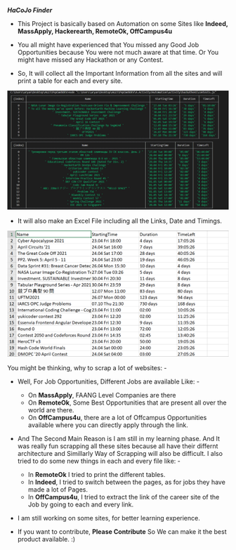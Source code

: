 ***HaCoJo Finder***

* This Project is basically based on Automation on some Sites like **Indeed, MassApply, Hackerearth, RemoteOk, OffCampus4u**

* You all might have experienced that You missed any Good Job Opportunities because You were not much aware at that time.
Or
You might have missed any Hackathon or any Contest.

* So, It will collect all the Important Information from all the sites and will print a table for each and every site.


![alt text](https://github.com/aryang23/HaCoJo-Finder/blob/main/img1.png)

* It will also make an Excel File including all the Links, Date and Timings.


![alt text](https://github.com/aryang23/HaCoJo-Finder/blob/main/img2.png)


You might be thinking, why to scrap a lot of websites: -
* Well, For Job Opportunities, Different Jobs are available Like: -
    * On **MassApply**, FAANG Level Companies are there
    * On **RemoteOk**, Some Best Opportunities that are present all over the world are there.
    * On **OffCampus4u**, there are a lot of Offcampus Opportunities available where you can directly apply through the link.

    
* And The Second Main Reason is I am still in my learning phase.
  And It was really fun scrapping all these sites because all have their differnt architecture and Simillarly Way of Scrapping will also be difficult.
  I also tried to do some new things in each and every file like: -
  * In **RemoteOk** I tried to print the different tables.
  * In **Indeed**, I tried to switch between the pages, as for jobs they have made a lot of Pages.
  * In **OffCampus4u**, I tried to extract the link of the career site of the Job by going to each and every link.

* I am still working on some sites, for better learning experience.

* If you want to contribute, **Please Contribute** So We can make it the best product available. :)

